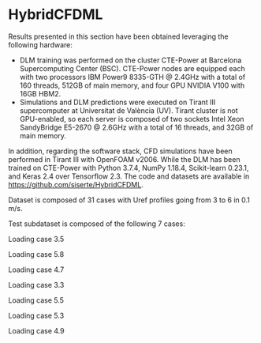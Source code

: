 # HybridCFDML

Results presented in this section have been obtained leveraging the following hardware:
  - DLM training was performed on the cluster CTE-Power at Barcelona Supercomputing Center (BSC). CTE-Power nodes are equipped each with two processors IBM Power9 8335-GTH @ 2.4GHz with a total of 160 threads, 512GB of main memory, and four GPU NVIDIA V100 with 16GB HBM2.
  - Simulations and DLM predictions were executed on Tirant III supercomputer at Universitat de València (UV).
    Tirant cluster is not GPU-enabled, so each server is composed of two sockets Intel Xeon SandyBridge E5-2670 @ 2.6GHz with a total of 16 threads, and 32GB of main memory.

In addition, regarding the software stack, CFD simulations have been performed in Tirant III with OpenFOAM v2006.
While the DLM has been trained on CTE-Power with Python 3.7.4, NumPy 1.18.4, Scikit-learn 0.23.1, and Keras 2.4 over Tensorflow 2.3.
The code and datasets are available in https://github.com/siserte/HybridCFDML.

Dataset is composed of 31 cases with Uref profiles going from 3 to 6 in 0.1 m/s.

Test subdataset is composed of the following 7 cases:

Loading case 3.5

Loading case 5.8

Loading case 4.7

Loading case 3.3

Loading case 5.5

Loading case 5.3

Loading case 4.9
